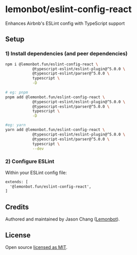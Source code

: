 # lemonbot/eslint-config-react

Enhances Airbnb's ESLint config with TypeScript support

## Setup

### 1) Install dependencies (and peer dependencies)

```bash
npm i @lemonbot.fun/eslint-config-react \
            @typescript-eslint/eslint-plugin@^5.0.0 \
            @typescript-eslint/parser@^5.0.0 \
            typescript \
            -D
            
# eg: pnpm
pnpm add @lemonbot.fun/eslint-config-react \
            @typescript-eslint/eslint-plugin@^5.0.0 \
            @typescript-eslint/parser@^5.0.0 \
            typescript \
            -D

#eg: yarn
yarn add @lemonbot.fun/eslint-config-react \
            @typescript-eslint/eslint-plugin@^5.0.0 \
            @typescript-eslint/parser@^5.0.0 \
            typescript \
            --dev
```

### 2) Configure ESLint

Within your ESLint config file:

```diff
extends: [
  '@lemonbot.fun/eslint-config-react',
]
```

## Credits

Authored and maintained by Jason Chang ([Lemonbot](https://github.com/lemonbot-fun)).

## License

Open source [licensed as MIT](https://github.com/lemonbot-fun/eslint-config/blob/master/LICENSE).
